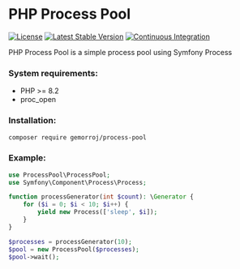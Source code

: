PHP Process Pool
================

[![License](https://poser.pugx.org/gemorroj/process-pool/license)](https://packagist.org/packages/gemorroj/process-pool)
[![Latest Stable Version](https://poser.pugx.org/gemorroj/process-pool/v/stable)](https://packagist.org/packages/gemorroj/process-pool)
[![Continuous Integration](https://github.com/Gemorroj/process-pool/workflows/Continuous%20Integration/badge.svg?branch=master)](https://github.com/Gemorroj/process-pool/actions?query=workflow%3A%22Continuous+Integration%22)

PHP Process Pool is a simple process pool using Symfony Process

### System requirements:
- PHP >= 8.2
- proc_open

### Installation:
```bash
composer require gemorroj/process-pool
```

### Example:
```php
use ProcessPool\ProcessPool;
use Symfony\Component\Process\Process;

function processGenerator(int $count): \Generator {
    for ($i = 0; $i < 10; $i++) {
        yield new Process(['sleep', $i]);
    }
}

$processes = processGenerator(10);
$pool = new ProcessPool($processes);
$pool->wait();
```
